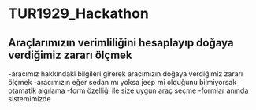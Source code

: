 # TUR1929_Hackathon
##  Araçlarımızın verimliliğini hesaplayıp doğaya verdiğimiz zararı ölçmek
-aracımız hakkındaki bilgileri girerek aracımızın doğaya verdiğimiz zararı ölçmek
-aracımızın eğer sedan mı yoksa jeep mi olduğunu bilmiyorsak otamatik algılama
-form özelliği ile size uygun araç seçme
-formlar anında sistemimizde
